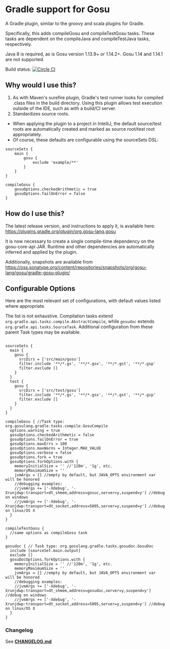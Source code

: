 # Gradle support for Gosu

A Gradle plugin, similar to the groovy and scala plugins for Gradle.

Specifically, this adds compileGosu and compileTestGosu tasks. These tasks are dependent on the compileJava and compileTestJava tasks, respectively.

Java 8 is required, as is Gosu version 1.13.9+ or 1.14.2+. Gosu 1.14 and 1.14.1 are not supported.

Build status: [![Circle CI](https://circleci.com/gh/gosu-lang/gradle-gosu-plugin/tree/main.svg?style=svg)](https://circleci.com/gh/gosu-lang/gradle-gosu-plugin/tree/main)

## Why would I use this?

1. As with Maven's surefire plugin, Gradle's test runner looks for compiled .class files in the build directory. Using this plugin allows test execution outside of the IDE, such as with a build/CI server.
2. Standardizes source roots. 
  * When applying the plugin to a project in IntelliJ, the default source/test roots are automatically created and marked as source root/test root appropriately.
  * Of course, these defaults are configurable using the sourceSets DSL:
  
```  
sourceSets {
    main {
        gosu {
            exclude 'example/**'
        }
    }
}

compileGosu {
    gosuOptions.checkedArithmetic = true
    gosuOptions.failOnError = false
}
```

## How do I use this?

The latest release version, and instructions to apply it, is available here: https://plugins.gradle.org/plugin/org.gosu-lang.gosu

It is now necessary to create a single compile-time dependency on the gosu-core-api JAR. Runtime and other dependencies are automatically inferred and applied by the plugin.

Additionally, snapshots are available from https://oss.sonatype.org/content/repositories/snapshots/org/gosu-lang/gosu/gradle-gosu-plugin/

## Configurable Options

Here are the most relevant set of configurations, with default values listed where appropriate.

The list is not exhaustive. 
Compilation tasks extend `org.gradle.api.tasks.compile.AbstractCompile`, 
while `gosudoc` extends `org.gradle.api.tasks.SourceTask`. 
Additional configuration from these parent Task types may be available.


```

sourceSets {
  main {
    gosu {
      srcDirs = ['src/main/gosu']
      filter.include '**/*.gs', '**/*.gsx', '**/*.gst', '**/*.gsp'
      filter.exclude []
    }  
  }
  test {
    gosu {
      srcDirs = ['src/test/gosu']
      filter.include '**/*.gs', '**/*.gsx', '**/*.gst', '**/*.gsp'
      filter.exclude []
    }  
  }
}

compileGosu { //Task type: org.gosulang.gradle.tasks.compile.GosuCompile
  options.warning = true
  gosuOptions.checkedArithmetic = false
  gosuOptions.failOnError = true
  gosuOptions.maxErrs = 100
  gosuOptions.maxWarns = Integer.MAX_VALUE
  gosuOptions.verbose = false
  gosuOptions.fork = true
  gosuOptions.forkOptions.with {
    memoryInitialSize = '' //'128m', '1g', etc.
    memoryMaximumSize = ''
    jvmArgs = [] //empty by default, but JAVA_OPTS environment var will be honored
    //debugging examples:
    //jvmArgs += ['-Xdebug', '-Xrunjdwp:transport=dt_shmem,address=gosuc,server=y,suspend=y'] //debug on windows
    //jvmArgs += ['-Xdebug', '-Xrunjdwp:transport=dt_socket,address=5005,server=y,suspend=y'] //debug on linux/OS X
  }
}

compileTestGosu {
  //same options as compileGosu task
}

gosudoc { // Task type: org.gosulang.gradle.tasks.gosudoc.GosuDoc
  include [sourceSet.main.output]
  exclude []
  gosuDocOptions.forkOptions.with {
    memoryInitialSize = '' //'128m', '1g', etc.
    memoryMaximumSize = ''
    jvmArgs = [] //empty by default, but JAVA_OPTS environment var will be honored
    //debugging examples:
    //jvmArgs += ['-Xdebug', '-Xrunjdwp:transport=dt_shmem,address=gosudoc,server=y,suspend=y'] //debug on windows
    //jvmArgs += ['-Xdebug', '-Xrunjdwp:transport=dt_socket,address=5005,server=y,suspend=y'] //debug on linux/OS X
  }
}
```

### Changelog

See **[CHANGELOG.md](https://github.com/gosu-lang/gradle-gosu-plugin/blob/main/CHANGELOG.md)**

